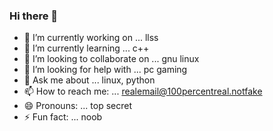 ### Hi there 👋


- 🔭 I’m currently working on ... llss
- 🌱 I’m currently learning ... c++
- 👯 I’m looking to collaborate on ... gnu linux 
- 🤔 I’m looking for help with ... pc gaming
- 💬 Ask me about ... linux, python
- 📫 How to reach me: ... realemail@100percentreal.notfake
- 😄 Pronouns: ... top secret
- ⚡ Fun fact: ... noob 

